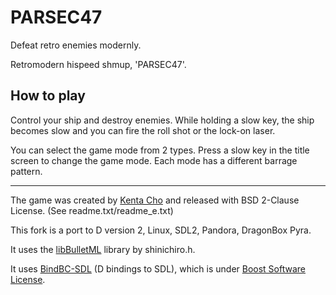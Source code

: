 # PARSEC47

Defeat retro enemies modernly.

Retromodern hispeed shmup, 'PARSEC47'.

## How to play

Control your ship and destroy enemies. While holding a slow key, the ship becomes slow and you can fire the roll shot or the lock-on laser.

You can select the game mode from 2 types. Press a slow key in the title screen to change the game mode. Each mode has a different barrage pattern.
<hr/>

The game was created by [Kenta Cho](https://www.asahi-net.or.jp/~cs8k-cyu/windows/p47_e.html "Kenta Cho - PARSEC47") and released with BSD 2-Clause License. (See readme.txt/readme_e.txt)

This fork is a port to D version 2, Linux, SDL2, Pandora, DragonBox Pyra.

It uses the [libBulletML](https://shinh.skr.jp/libbulletml/index_en.html "libBulletML") library by shinichiro.h.

It uses [BindBC-SDL](https://github.com/BindBC/bindbc-sdl "BindBC-SDL") (D bindings to SDL), which is under [Boost Software License](https://www.boost.org/LICENSE_1_0.txt "Boost Software License").
